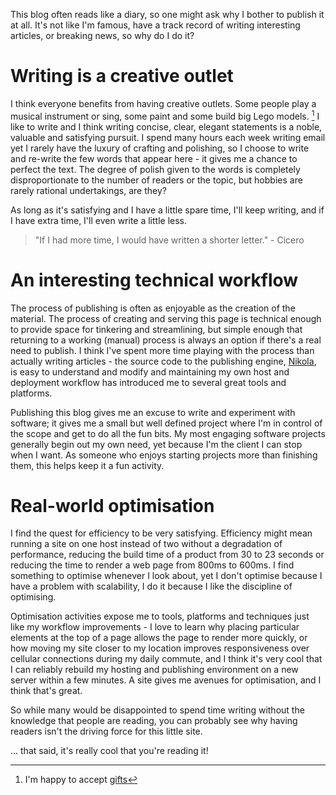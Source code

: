 <!--
.. title: Creative outlets
.. slug: creative-outlets
.. date: 2013/09/03 18:05:00
.. spellcheck_exceptions: blog,workflow
.. tags: Technology
.. link:
.. description:
-->


This blog often reads like a diary, so one might ask why I bother to publish it at all. It's not like I'm famous, have a track record of writing interesting articles, or breaking news, so why do I do it?

Writing is a creative outlet
============================

I think everyone benefits from having creative outlets. Some people play a musical instrument or sing, some paint and some build big Lego models. [^1] I like to write and I think writing concise, clear, elegant statements is a noble, valuable and satisfying pursuit. I spend many hours each week writing email yet I rarely have the luxury of crafting and polishing, so I choose to write and re-write the few words that appear here - it gives me a chance to perfect the text. The degree of polish given to the words is completely disproportionate to the number of readers or the topic, but hobbies are rarely rational undertakings, are they?

As long as it's satisfying and I have a little spare time, I'll keep writing, and if I have extra time, I'll even write a little less.

> "If I had more time, I would have written a shorter letter." - Cicero

An interesting technical workflow
=================================

The process of publishing is often as enjoyable as the creation of the material. The process of creating and serving this page is technical enough to provide space for tinkering and streamlining, but simple enough that returning to a working (manual) process is always an option if there's a real need to publish. I think I've spent more time playing with the process than actually writing articles - the source code to the publishing engine, [Nikola](http://getnikola.com), is easy to understand and modify and maintaining my own host and deployment workflow has introduced me to several great tools and platforms.

Publishing this blog gives me an excuse to write and experiment with software; it gives me a small but well defined project where I'm in control of the scope and get to do all the fun bits. My most engaging software projects generally begin out my own need, yet because I'm the client I can stop when I want. As someone who enjoys starting projects more than finishing them, this helps keep it a fun activity.

Real-world optimisation
=======================

I find the quest for efficiency to be very satisfying. Efficiency might mean running a site on one host instead of two without a degradation of performance, reducing the build time of a product from 30 to 23 seconds or reducing the time to render a web page from 800ms to 600ms. I find something to optimise whenever I look about, yet I don't optimise because I have a problem with scalability, I do it because I like the discipline of optimising.

Optimisation activities expose me to tools, platforms and techniques just like my workflow improvements - I love to learn why placing particular elements at the top of a page allows the page to render more quickly, or how moving my site closer to my location improves responsiveness over cellular connections during my daily commute, and I think it's very cool that I can reliably rebuild my hosting and publishing environment on a new server within a few minutes. A site gives me avenues for optimisation, and I think that's great.

So while many would be disappointed to spend time writing without the knowledge that people are reading, you can probably see why having readers isn't the driving force for this little site.

... that said, it's really cool that you're reading it!

[^1]: I'm happy to accept [gifts](http://architecture.lego.com/en/architecture-studio/architectural-studio-product-info/)

